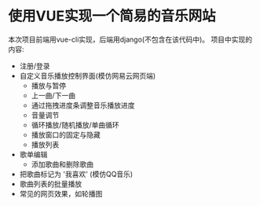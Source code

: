 # 使用VUE实现一个简易的音乐网站

本次项目前端用vue-cli实现，后端用django(不包含在该代码中)。
项目中实现的内容:
- 注册/登录
- 自定义音乐播放控制界面(模仿网易云网页端)
    - 播放与暂停
    - 上一曲/下一曲
    - 通过拖拽进度条调整音乐播放进度
    - 音量调节
    - 循环播放/随机播放/单曲循环
    - 播放窗口的固定与隐藏
    - 播放列表
- 歌单编辑
    - 添加歌曲和删除歌曲
- 把歌曲标记为 '我喜欢' (模仿QQ音乐)
- 歌曲列表的批量播放
- 常见的网页效果，如轮播图